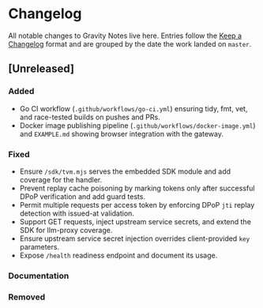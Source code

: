 # Changelog

All notable changes to Gravity Notes live here. Entries follow the [Keep a Changelog](https://keepachangelog.com/) format
and are grouped by the date the work landed on `master`.

## [Unreleased]

### Added

- Go CI workflow (`.github/workflows/go-ci.yml`) ensuring tidy, fmt, vet, and race-tested builds on pushes and PRs.
- Docker image publishing pipeline (`.github/workflows/docker-image.yml`) and `EXAMPLE.md` showing browser integration with the gateway.

### Fixed

- Ensure `/sdk/tvm.mjs` serves the embedded SDK module and add coverage for the handler.
- Prevent replay cache poisoning by marking tokens only after successful DPoP verification and add guard tests.
- Permit multiple requests per access token by enforcing DPoP `jti` replay detection with issued-at validation.
- Support GET requests, inject upstream service secrets, and extend the SDK for llm-proxy coverage.
- Ensure upstream service secret injection overrides client-provided `key` parameters.
- Expose `/health` readiness endpoint and document its usage.

### Documentation


### Removed
